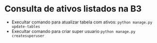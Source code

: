 # Consulta de ativos listados na B3
- Execultar comando para atualizar tabela com ativos: `python manage.py update-tables`
- Execultar comando para criar super usuario `python manage.py createsuperuser`
